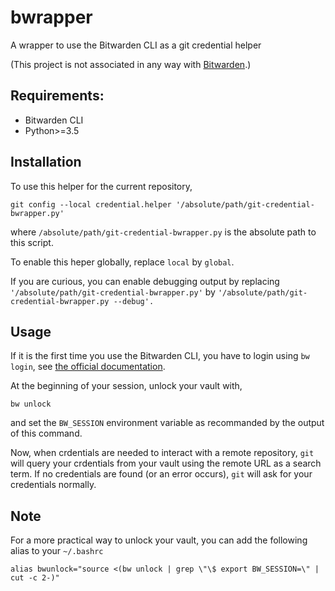 # bwrapper
A wrapper to use the Bitwarden CLI as a git credential helper

(This project is not associated in any way with [Bitwarden](https://bitwarden.com/).)

## Requirements:
- Bitwarden CLI
- Python>=3.5

## Installation
To use this helper for the current repository,
```
git config --local credential.helper '/absolute/path/git-credential-bwrapper.py'
```
where `/absolute/path/git-credential-bwrapper.py` is the absolute path to this script.

To enable this heper globally, replace `local` by `global`.

If you are curious, you can enable debugging output by replacing `'/absolute/path/git-credential-bwrapper.py'` by `'/absolute/path/git-credential-bwrapper.py --debug'.`

## Usage
If it is the first time you use the Bitwarden CLI, you have to login using `bw login`, see [the official documentation](https://bitwarden.com/help/article/cli/).

At the beginning of your session, unlock your vault with,
```
bw unlock
```
and set the `BW_SESSION` environment variable as recommanded by the output of this command.

Now, when crdentials are needed to interact with a remote repository, `git` will query your crdentials from your vault using the remote URL as a search term. If no credentials are found (or an error occurs), `git` will ask for your credentials normally.

## Note
For a more practical way to unlock your vault, you can add the following alias to your `~/.bashrc`
```
alias bwunlock="source <(bw unlock | grep \"\$ export BW_SESSION=\" | cut -c 2-)"
```
